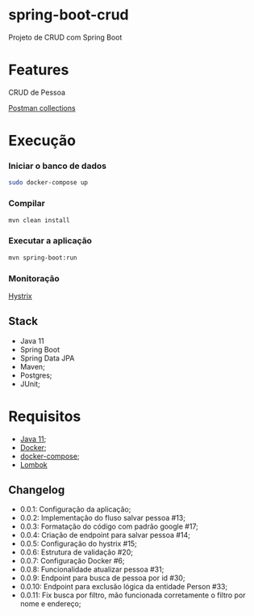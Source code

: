# spring-boot-crud
Projeto de CRUD com Spring Boot

# Features
CRUD de Pessoa

[Postman collections](https://github.com/robertocandido/spring-boot-crud/blob/master/spring-boot-crud.postman_collection.json)

# Execução
### Iniciar o banco de dados
```bash
sudo docker-compose up
```
### Compilar
```bash
mvn clean install
```
### Executar a aplicação
```bash
mvn spring-boot:run
```
### Monitoração
[Hystrix](http://localhost:8080/hystrix/monitor?stream=http%3A%2F%2Flocalhost%3A8080%2Factuator%2Fhystrix.stream)

## Stack
* Java 11
* Spring Boot
* Spring Data JPA
* Maven;
* Postgres;
* JUnit;

# Requisitos
* [Java 11](https://www.oracle.com/technetwork/java/javase/downloads/jdk11-downloads-5066655.html);
* [Docker](https://www.docker.com/);
* [docker-compose](https://docs.docker.com/compose/install/#install-compose);
* [Lombok](https://projectlombok.org/)


## Changelog
- 0.0.1: Configuração da aplicação;
- 0.0.2: Implementação do fluso salvar pessoa #13;
- 0.0.3: Formatação do código com padrão google #17;
- 0.0.4: Criação de endpoint para salvar pessoa #14;
- 0.0.5: Configuração do hystrix #15;
- 0.0.6: Estrutura de validação #20;
- 0.0.7: Configuração Docker #6;
- 0.0.8: Funcionalidade atualizar pessoa #31;
- 0.0.9: Endpoint para busca de pessoa por id #30;
- 0.0.10: Endpoint para exclusão lógica da entidade Person #33;
- 0.0.11: Fix busca por filtro, mão funcionada corretamente o filtro por nome e endereço;
